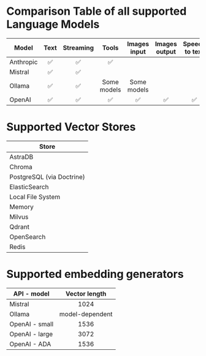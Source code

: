 # Comparison Table of all supported Language Models

| Model     |  Text   | Streaming |    Tools    | Images input | Images output | Speech to text  |
|-----------|:-------:|:---------:|:-----------:|:------------:|:-------------:|:---------------:|
| Anthropic |   ✅    |    ✅     |      ✅     |              |               |                 |
| Mistral   |   ✅    |    ✅     |             |              |               |                 |
| Ollama    |   ✅    |    ✅     | Some models | Some models  |               |                 |
| OpenAI    |   ✅    |    ✅     |      ✅     |      ✅      |       ✅      |        ✅       |

# Supported Vector Stores

| Store                     |
|---------------------------|
| AstraDB                   |
| Chroma                    |
| PostgreSQL (via Doctrine) |
| ElasticSearch             |
| Local File System         |
| Memory                    |
| Milvus                    |
| Qdrant                    |
| OpenSearch                |
| Redis                     |

# Supported embedding generators

| API - model    |  Vector length  |
|----------------|:---------------:|
| Mistral        |      1024       |
| Ollama         | model-dependent |
| OpenAI - small |      1536       |
| OpenAI - large |      3072       |
| OpenAI - ADA   |      1536       |
